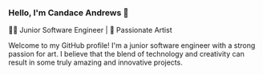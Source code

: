 ### Hello, I'm Candace Andrews 👋

👩‍💻 Junior Software Engineer | 🎨 Passionate Artist

Welcome to my GitHub profile! I'm a junior software engineer with a strong passion for art. I believe that the blend of technology and creativity can result in some truly amazing and innovative projects.

<!--
**CandaceAndrews/CandaceAndrews** is a ✨ _special_ ✨ repository because its `README.md` (this file) appears on your GitHub profile.

Here are some ideas to get you started:

- 🔭 I’m currently working on ...
- 🌱 I’m currently learning ...
- 👯 I’m looking to collaborate on ...
- 🤔 I’m looking for help with ...
- 💬 Ask me about ...
- 📫 How to reach me: ...
- ⚡ Fun fact: ...
-->
